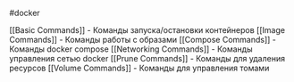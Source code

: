 #docker

[[Basic Commands]] - Команды запуска/остановки контейнеров
[[Image Commands]] - Команды работы с образами
[[Compose Commands]] - Команды docker compose
[[Networking Commands]] - Команды управления сетью docker
[[Prune Commands]] - Команды для удаления ресурсов
[[Volume Commands]] - Команды для управления томами